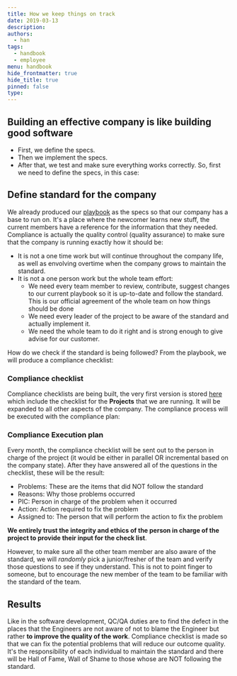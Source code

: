 ```yaml
---
title: How we keep things on track
date: 2019-03-13
description: 
authors: 
  - han
tags: 
  - handbook
  - employee
menu: handbook
hide_frontmatter: true
hide_title: true
pinned: false
type:
---
```


## Building an effective company is like building good software
- First, we define the specs.
- Then we implement the specs.
- After that, we test and make sure everything works correctly. So, first we need to define the specs, in this case:

## Define standard for the company
We already produced our [playbook](https://github.com/dwarvesf/playbook) as the specs so that our company has a base to run on. It's a place where the newcomer learns new stuff, the current members have a reference for the information that they needed.
Compliance is actually the quality control (quality assurance) to make sure that the company is running exactly how it should be:

- It is not a one time work but will continue throughout the company life, as well as envolving overtime when the company grows to maintain the standard.
- It is not a one person work but the whole team effort:
	- We need every team member to review, contribute, suggest changes to our current playbook so it is up-to-date and follow the standard. This is our official agreement of the whole team on how things should be done
	- We need every leader of the project to be aware of the standard and actually implement it.
	- We need the whole team to do it right and is strong enough to give advise for our customer.

How do we check if the standard is being followed?
From the playbook, we will produce a compliance checklist:

### Compliance checklist
Compliance checklists are being built, the very first version is stored [here](https://docs.google.com/spreadsheets/d/16HtA3skVpEdDpuJ9UEkPb5Ae_SK6IiJ5Czfl_94XqN4/edit#gid=0) which include the checklist for the **Projects** that we are running. It will be expanded to all other aspects of the company. The compliance process will be executed with the compliance plan:

### Compliance Execution plan
Every month, the compliance checklist will be sent out to the person in charge of the project (it would be either in parallel OR incremental based on the company state). After they have answered all of the questions in the checklist, these will be the result:

- Problems: These are the items that did NOT follow the standard
- Reasons: Why those problems occurred
- PIC: Person in charge of the problem when it occurred
- Action: Action required to fix the problem
- Assigned to: The person that will perform the action to fix the problem

**We entirely trust the integrity and ethics of the person in charge of the project to provide their input for the check list**. 

However, to make sure all the other team member are also aware of the standard, we will *randomly* pick a junior/fresher of the team and verify those questions to see if they understand. This is not to point finger to someone, but to encourage the new member of the team to be familiar with the standard of the team.

## Results
Like in the software development, QC/QA duties are to find the defect in the places that the Engineers are not aware of not to blame the Engineer but rather **to improve the quality of the work**. Compliance checklist is made so that we can fix the potential problems that will reduce our outcome quality. It's the responsibility of each individual to maintain the standard and there will be Hall of Fame, Wall of Shame to those whose are NOT following the standard.
